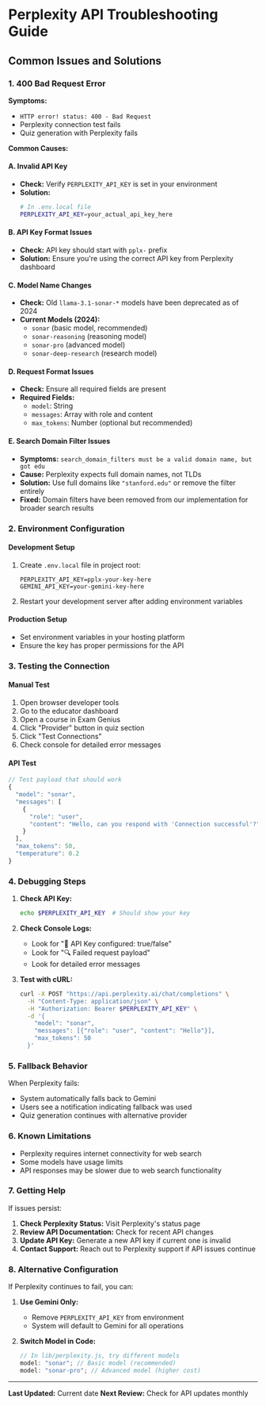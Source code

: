 # Perplexity API Troubleshooting Guide

## Common Issues and Solutions

### 1. 400 Bad Request Error

**Symptoms:**

- `HTTP error! status: 400 - Bad Request`
- Perplexity connection test fails
- Quiz generation with Perplexity fails

**Common Causes:**

#### A. Invalid API Key

- **Check:** Verify `PERPLEXITY_API_KEY` is set in your environment
- **Solution:**
  ```bash
  # In .env.local file
  PERPLEXITY_API_KEY=your_actual_api_key_here
  ```

#### B. API Key Format Issues

- **Check:** API key should start with `pplx-` prefix
- **Solution:** Ensure you're using the correct API key from Perplexity dashboard

#### C. Model Name Changes

- **Check:** Old `llama-3.1-sonar-*` models have been deprecated as of 2024
- **Current Models (2024):**
  - `sonar` (basic model, recommended)
  - `sonar-reasoning` (reasoning model)
  - `sonar-pro` (advanced model)
  - `sonar-deep-research` (research model)

#### D. Request Format Issues

- **Check:** Ensure all required fields are present
- **Required Fields:**
  - `model`: String
  - `messages`: Array with role and content
  - `max_tokens`: Number (optional but recommended)

#### E. Search Domain Filter Issues

- **Symptoms:** `search_domain_filters must be a valid domain name, but got edu`
- **Cause:** Perplexity expects full domain names, not TLDs
- **Solution:** Use full domains like `"stanford.edu"` or remove the filter entirely
- **Fixed:** Domain filters have been removed from our implementation for broader search results

### 2. Environment Configuration

#### Development Setup

1. Create `.env.local` file in project root:

   ```
   PERPLEXITY_API_KEY=pplx-your-key-here
   GEMINI_API_KEY=your-gemini-key-here
   ```

2. Restart your development server after adding environment variables

#### Production Setup

- Set environment variables in your hosting platform
- Ensure the key has proper permissions for the API

### 3. Testing the Connection

#### Manual Test

1. Open browser developer tools
2. Go to the educator dashboard
3. Open a course in Exam Genius
4. Click "Provider" button in quiz section
5. Click "Test Connections"
6. Check console for detailed error messages

#### API Test

```javascript
// Test payload that should work
{
  "model": "sonar",
  "messages": [
    {
      "role": "user",
      "content": "Hello, can you respond with 'Connection successful'?"
    }
  ],
  "max_tokens": 50,
  "temperature": 0.2
}
```

### 4. Debugging Steps

1. **Check API Key:**

   ```bash
   echo $PERPLEXITY_API_KEY  # Should show your key
   ```

2. **Check Console Logs:**

   - Look for "🔑 API Key configured: true/false"
   - Look for "🔍 Failed request payload"
   - Look for detailed error messages

3. **Test with cURL:**
   ```bash
   curl -X POST "https://api.perplexity.ai/chat/completions" \
     -H "Content-Type: application/json" \
     -H "Authorization: Bearer $PERPLEXITY_API_KEY" \
     -d '{
       "model": "sonar",
       "messages": [{"role": "user", "content": "Hello"}],
       "max_tokens": 50
     }'
   ```

### 5. Fallback Behavior

When Perplexity fails:

- System automatically falls back to Gemini
- Users see a notification indicating fallback was used
- Quiz generation continues with alternative provider

### 6. Known Limitations

- Perplexity requires internet connectivity for web search
- Some models have usage limits
- API responses may be slower due to web search functionality

### 7. Getting Help

If issues persist:

1. **Check Perplexity Status:** Visit Perplexity's status page
2. **Review API Documentation:** Check for recent API changes
3. **Update API Key:** Generate a new API key if current one is invalid
4. **Contact Support:** Reach out to Perplexity support if API issues continue

### 8. Alternative Configuration

If Perplexity continues to fail, you can:

1. **Use Gemini Only:**

   - Remove `PERPLEXITY_API_KEY` from environment
   - System will default to Gemini for all operations

2. **Switch Model in Code:**
   ```javascript
   // In lib/perplexity.js, try different models
   model: "sonar"; // Basic model (recommended)
   model: "sonar-pro"; // Advanced model (higher cost)
   ```

---

**Last Updated:** Current date
**Next Review:** Check for API updates monthly
